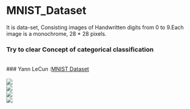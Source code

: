 # MNIST_Dataset
It is data-set, Consisting images of Handwritten digits from 0 to 9.Each image is a monochrome, 28 * 28 pixels.
### Try to clear Concept of categorical classification 
<br>
### Yann LeCun :<a href="http://yann.lecun.com/exdb/mnist/">MNIST Dataset</a><br><br>
<img src="https://github.com/deep-santani/CNN-Using-MNIST_Dataset/blob/master/Images/1.png"/><br>
<img src="https://github.com/deep-santani/CNN-Using-MNIST_Dataset/blob/master/Images/2.png"/><br>
<img src="https://github.com/deep-santani/CNN-Using-MNIST_Dataset/blob/master/Images/3.png"/><br>
<img src="https://github.com/deep-santani/CNN-Using-MNIST_Dataset/blob/master/Images/4.png"/><br>
